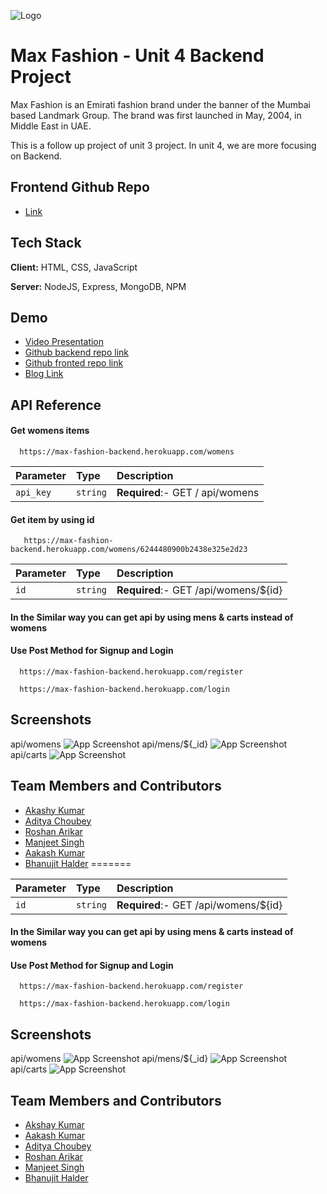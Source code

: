 
![Logo](https://upload.wikimedia.org/wikipedia/commons/b/b0/Logo_of_Max_Fashion_and_Accessories%2C_March_2018.png)



<!-- ![Logo](https://upload.wikimedia.org/wikipedia/commons/b/b0/Logo_of_Max_Fashion_and_Accessories%2C_March_2018.png) -->


# Max Fashion - Unit 4 Backend Project

Max Fashion is an Emirati fashion brand under the banner of the Mumbai based Landmark Group. The brand was first launched in May, 2004, in Middle East in UAE.

This is a follow up project of unit 3 project. In unit 4, we are more focusing on Backend.

## Frontend Github Repo
- [Link](https://github.com/Aakashvani/MaxFashion-Clone)




## Tech Stack

**Client:** HTML, CSS, JavaScript

**Server:** NodeJS, Express, MongoDB, NPM


## Demo

- [Video Presentation](https://drive.google.com/file/d/1yJRRwawuQnKej5v2OvwAiMqNUclnEVth/view?usp=sharing)
- [Github backend repo link](https://github.com/Aakashvani/MaxFashion-Backend)
- [Github fronted repo link](https://github.com/Aakashvani/MaxFashion-Clone)
- [Blog Link](https://github.com/Aakashvani)


## API Reference

#### Get womens items

```http
  https://max-fashion-backend.herokuapp.com/womens
```

| Parameter | Type     | Description                |
| :-------- | :------- | :------------------------- |
| `api_key` | `string` | **Required**:- GET / api/womens |

#### Get item by using id

```http
   https://max-fashion-backend.herokuapp.com/womens/6244480900b2438e325e2d23
```


| Parameter | Type     | Description                       |
| :-------- | :------- | :-------------------------------- |
| `id`      | `string` | **Required**:- GET /api/womens/${id}  |

#### In the Similar way you can get api by using mens & carts instead of womens

#### Use Post Method for Signup and Login

```http
  https://max-fashion-backend.herokuapp.com/register
```
```http
  https://max-fashion-backend.herokuapp.com/login
```




## Screenshots

 api/womens
![App Screenshot](https://www.linkpicture.com/q/womens-API.png)
api/mens/${_id}
![App Screenshot](https://www.linkpicture.com/q/mensID.png)
api/carts
![App Screenshot](https://www.linkpicture.com/q/carts-API.png)


## Team Members and Contributors

- [Akashy Kumar](https://github.com/Akshay-Singh-Rajput)
- [Aditya Choubey](https://github.com/Aadi0706)
- [Roshan Arikar ](https://github.com/roshanarikar)
- [Manjeet Singh](https://github.com/manjeetsingh100001)
- [Aakash Kumar](https://github.com/Aakashvani)
- [Bhanujit Halder](https://github.com/Bhanujit)
=======

| Parameter | Type     | Description                       |
| :-------- | :------- | :-------------------------------- |
| `id`      | `string` | **Required**:- GET /api/womens/${id}  |

#### In the Similar way you can get api by using mens & carts instead of womens

#### Use Post Method for Signup and Login

```http
  https://max-fashion-backend.herokuapp.com/register
```
```http
  https://max-fashion-backend.herokuapp.com/login
```




## Screenshots

 api/womens
![App Screenshot](https://www.linkpicture.com/q/womens-API.png)
api/mens/${_id}
![App Screenshot](https://www.linkpicture.com/q/mensID.png)
api/carts
![App Screenshot](https://www.linkpicture.com/q/carts-API.png)


## Team Members and Contributors

- [Akshay Kumar](https://github.com/Akshay-Singh-Rajput)
- [Aakash Kumar](https://github.com/Aakashvani)
- [Aditya Choubey](https://github.com/Aadi0706)
- [Roshan Arikar ](https://github.com/roshanarikar)
- [Manjeet Singh](https://github.com/manjeetsingh100001)
- [Bhanujit Halder](https://github.com/Bhanujit)




